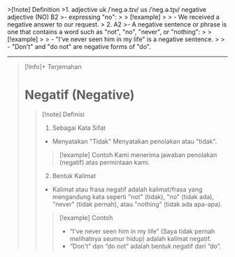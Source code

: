 <small>
</small>
>[!note] Definition
>1. adjective
uk  /ˈneɡ.ə.tɪv/ us  /ˈneɡ.ə.t̬ɪv/
negative adjective (NO)
B2
>- expressing "no":
> > [!example] 
> > - We received a negative answer to our request.
> 2. A2
>- A negative sentence or phrase is one that contains a word such as "not", "no", "never", or "nothing":
> > [!example] 
> > - "I've never seen him in my life" is a negative sentence.
> > - "Don't" and "do not" are negative forms of "do".

---

>[!info]+ Terjemahan
> # Negatif (Negative)
> > [!note] Definisi
> > 1. Sebagai Kata Sifat
> > -  Menyatakan "Tidak"
Menyatakan penolakan atau "tidak".
> > > [!example] Contoh
> > > Kami menerima jawaban penolakan (negatif) atas permintaan kami.
> > 2. Bentuk Kalimat
> > - Kalimat atau frasa negatif adalah kalimat/frasa yang mengandung kata seperti "not" (tidak), "no" (tidak ada), "never" (tidak pernah), atau "nothing" (tidak ada apa-apa).
> > > [!example] Contoh
> > > - “I've never seen him in my life” (Saya tidak pernah melihatnya seumur hidup) adalah kalimat negatif.
> > > - “Don't” dan “do not” adalah bentuk negatif dari “do”.


